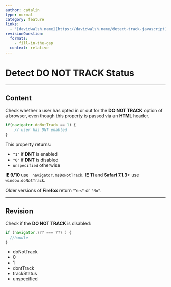 ```yaml
---
author: catalin
type: normal
category: feature
links:
  - '[davidwalsh.name](https://davidwalsh.name/detect-track-javascript){website}'
revisionQuestion:
  formats:
    - fill-in-the-gap
  context: relative
---
```


# Detect **DO NOT TRACK** Status


---

## Content

Check whether a user has opted in or out for the **DO NOT TRACK** option of a browser, even though this property is passed via an **HTML** header.

```javascript
if(navigator.doNotTrack == 1) {
    // user has DNT enabled
}
```

This property returns: 

- `"1"` if **DNT** is enabled
- `"0"` if **DNT** is disabled
- `unspecified` otherwise

**IE 9/10** use ` navigator.msDoNotTrack`.
**IE 11** and **Safari 7.1.3+** use `window.doNotTrack`.

Older versions of **Firefox** return `"Yes"` or `"No"`.


---

## Revision

Check if the **DO NOT TRACK** is disabled:

```javascript
if (navigator.??? === ??? ) {
  //handle
}
```

- doNotTrack
- 0
- 1
- dontTrack
- trackStatus
- unspecified

